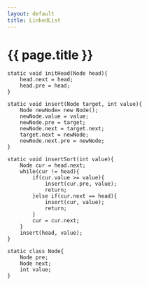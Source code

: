 ```yaml
---
layout: default
title: LinkedList
---
```


{{ page.title }}
================

	static void initHead(Node head){
		head.next = head;
		head.pre = head;
	}
	
	static void insert(Node target, int value){
		Node newNode= new Node();
		newNode.value = value;
		newNode.pre = target;
		newNode.next = target.next;
		target.next = newNode;
		newNode.next.pre = newNode;
	}
	
	static void insertSort(int value){
		Node cur = head.next;
		while(cur != head){
			if(cur.value >= value){
				insert(cur.pre, value);
				return;
			}else if(cur.next == head){
				insert(cur, value);
				return;
			}
			cur = cur.next;
		}
		insert(head, value);
	}
	
	static class Node{
		Node pre;
		Node next;
		int value;
	}